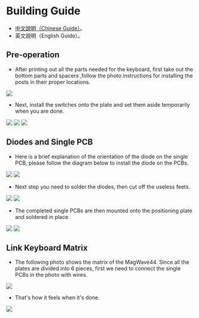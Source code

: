 # Building Guide

- [中文說明（Chinese Guide）](guide.md)。
- 英文說明（English Guide）。

## Pre-operation

- After printing out all the parts needed for the keyboard, first take out the bottom parts and spacers ,follow the photo instructions for installing the posts in their proper locations.

![](pics/g03.jpg)

- Next, install the switches onto the plate and set them aside temporarily when you are done.

![](pics/g04.jpg)
![](pics/g05.jpg)
![](pics/g06.jpg)

## Diodes and Single PCB

- Here is a brief explanation of the orientation of the diode on the single PCB, please follow the diagram below to install the diode on the PCBs.

![](pics/g08.png)
![](pics/g09.jpg)

- Next step you need to solder the diodes, then cut off the useless feets.

![](pics/g10.jpg)
![](pics/g11.jpg)

- The completed single PCBs are then mounted onto the positioning plate and soldered in place.

![](pics/g12.jpg)
![](pics/g13.jpg)

## Link Keyboard Matrix

- The following photo shows the matrix of the MagWave44. Since all the plates are divided into 6 pieces, first we need to connect the single PCBs in the photo with wires.

![](pics/g16.png)

- That's how it feels when it's done.

![](pics/g14.jpg)